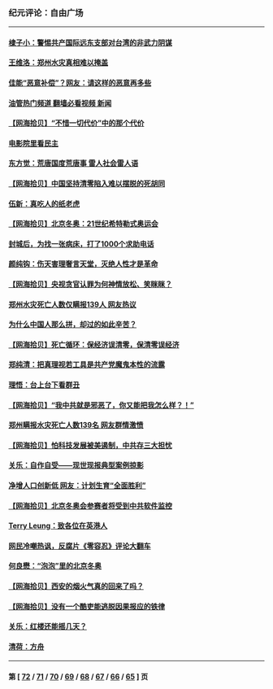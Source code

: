 ### 纪元评论：自由广场
---
#### [棣子小：警惕共产国际远东支部对台湾的非武力阴谋](../../pages/nsc993/n13543797.md?02010330) 
#### [王维洛：郑州水灾真相难以掩盖](../../pages/nsc993/n13541256.md?02010330) 
#### [佳能“恶意补偿”？网友：请这样的恶意再多些](../../pages/nsc993/n13538850.md?02010330) 
#### [油管热门频道 翻墙必看视频 新闻](ok?02010330)
#### [【网海拾贝】“不惜一切代价”中的那个代价](../../pages/nsc993/n13534745.md?02010330) 
#### [电影院里看民主](../../pages/nsc993/n13534505.md?02010330) 
#### [东方觉：荒唐国度荒唐事 雷人社会雷人语](../../pages/nsc993/n13534222.md?02010330) 
#### [【网海拾贝】中国坚持清零陷入难以摆脱的死胡同](../../pages/nsc993/n13530282.md?02010330) 
#### [伍新：真吃人的纸老虎](../../pages/nsc993/n13530314.md?02010330) 
#### [【网海拾贝】北京冬奥：21世纪希特勒式奥运会](../../pages/nsc993/n13528201.md?02010330) 
#### [封城后，为找一张病床，打了1000个求助电话](../../pages/nsc993/n13525687.md?02010330) 
#### [颜纯钩：伤天害理奢言天堂，灭绝人性才是革命](../../pages/nsc993/n13525987.md?02010330) 
#### [【网海拾贝】央视贪官认罪为何神情放松、笑眯眯？](../../pages/nsc993/n13525841.md?02010330) 
#### [郑州水灾死亡人数仅瞒报139人 网友热议](../../pages/nsc993/n13523907.md?02010330) 
#### [为什么中国人那么拼，却过的如此辛苦？](../../pages/nsc993/n13522372.md?02010330) 
#### [【网海拾贝】死亡循环：保经济误清零，保清零误经济](../../pages/nsc993/n13523876.md?02010330) 
#### [郑纯清：把真理视若工具是共产党魔鬼本性的流露](../../pages/nsc993/n13523791.md?02010330) 
#### [理悟：台上台下看群丑](../../pages/nsc993/n13523677.md?02010330) 
#### [【网海拾贝】“我中共就是邪恶了，你又能把我怎么样？！”](../../pages/nsc993/n13522332.md?02010330) 
#### [郑州瞒报水灾死亡人数139名 网友群情激愤](../../pages/nsc993/n13522192.md?02010330) 
#### [【网海拾贝】怕科技发展被美遏制，中共存三大担忧](../../pages/nsc993/n13520639.md?02010330) 
#### [关乐：自作自受——现世现报典型案例掠影](../../pages/nsc993/n13520601.md?02010330) 
#### [净增人口创新低 网友：计划生育“全面胜利”](../../pages/nsc993/n13517857.md?02010330) 
#### [【网海拾贝】北京冬奥会参赛者将受到中共软件监控](../../pages/nsc993/n13517808.md?02010330) 
#### [Terry Leung：致各位在英港人](../../pages/nsc993/n13516182.md?02010330) 
#### [网民冷嘲热讽，反腐片《零容忍》评论大翻车](../../pages/nsc993/n13515413.md?02010330) 
#### [何良懋：“泡泡”里的北京冬奥](../../pages/nsc993/n13503702.md?02010330) 
#### [【网海拾贝】西安的烟火气真的回来了吗？](../../pages/nsc993/n13515335.md?02010330) 
#### [【网海拾贝】没有一个酷吏能逃脱因果报应的铁律](../../pages/nsc993/n13512340.md?02010330) 
#### [关乐：红楼还能摇几天？](../../pages/nsc993/n13511448.md?02010330) 
#### [清荷：方舟](../../pages/nsc993/n13510779.md?02010330) 

---
#### 第 [ [72](./72.md?02010330) / [71](./71.md?02010330) / [70](./70.md?02010330) / [69](./69.md?02010330) / [68](./68.md?02010330) / [67](./67.md?02010330) / [66](./66.md?02010330) / [65](./65.md?02010330) ] 页
